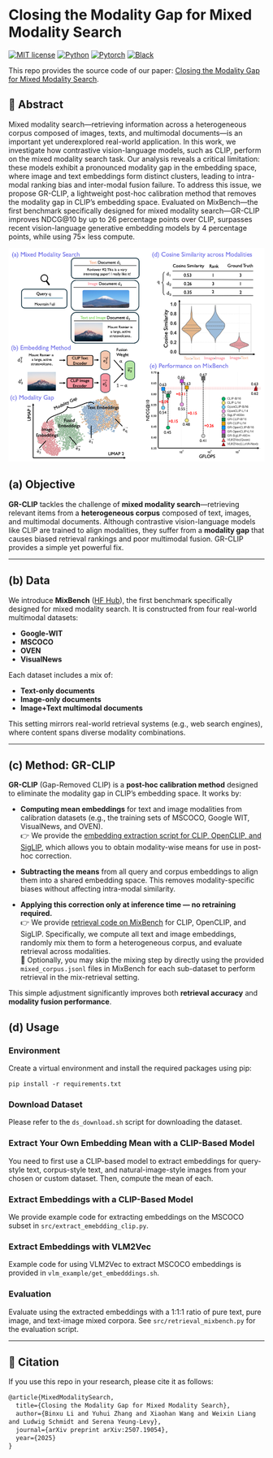 # Closing the Modality Gap for Mixed Modality Search

[![MIT license](https://img.shields.io/badge/License-MIT-blue.svg)](https://lbesson.mit-license.org/)
[![Python](https://img.shields.io/badge/python-3.11-blue.svg)](https://www.python.org/downloads/release/python-311/)
[![Pytorch](https://img.shields.io/badge/Pytorch-2.5-red.svg)](https://pytorch.org/get-started/previous-versions/#v25)
[![Black](https://img.shields.io/badge/code%20style-black-000000.svg)](https://github.com/ambv/black)

This repo provides the source code of our paper: [Closing the Modality Gap for Mixed Modality Search](https://arxiv.org/abs/2507.19054).  

## 🔮 Abstract

Mixed modality search—retrieving information across a heterogeneous corpus composed of images, texts, and multimodal documents—is an important yet underexplored real-world application. In this work, we investigate how contrastive vision-language models, such as CLIP, perform on the mixed modality search task. Our analysis reveals a critical limitation: these models exhibit a pronounced modality gap in the embedding space, where image and text embeddings form distinct clusters, leading to intra-modal ranking bias and inter-modal fusion failure. To address this issue, we propose GR-CLIP, a lightweight post-hoc calibration method that removes the modality gap in CLIP’s embedding space. Evaluated on MixBench—the first benchmark specifically designed for mixed modality search—GR-CLIP improves NDCG@10 by up to 26 percentage points over CLIP, surpasses recent vision-language generative embedding models by 4 percentage points, while using $75 \times$ less compute.

<img src="assets/overall.png"></img>


## (a) Objective  
**GR-CLIP** tackles the challenge of **mixed modality search**—retrieving relevant items from a **heterogeneous corpus** composed of text, images, and multimodal documents. Although contrastive vision-language models like CLIP are trained to align modalities, they suffer from a **modality gap** that causes biased retrieval rankings and poor multimodal fusion. GR-CLIP provides a simple yet powerful fix.

---

## (b) Data  
We introduce **MixBench** ([HF Hub](https://huggingface.co/datasets/mixed-modality-search/MixBench25)), the first benchmark specifically designed for mixed modality search. It is constructed from four real-world multimodal datasets:

- **Google-WIT**
- **MSCOCO**
- **OVEN**
- **VisualNews**

Each dataset includes a mix of:
- **Text-only documents**
- **Image-only documents**
- **Image+Text multimodal documents**

This setting mirrors real-world retrieval systems (e.g., web search engines), where content spans diverse modality combinations.



---

## (c) Method: GR-CLIP  
**GR-CLIP** (Gap-Removed CLIP) is a **post-hoc calibration method** designed to eliminate the modality gap in CLIP’s embedding space. It works by:

- **Computing mean embeddings** for text and image modalities from calibration datasets (e.g., the training sets of MSCOCO, Google WIT, VisualNews, and OVEN).  
  👉 We provide the [embedding extraction script for CLIP, OpenCLIP, and SigLIP](src/extract_embedding_clip.py), which allows you to obtain modality-wise means for use in post-hoc correction.

- **Subtracting the means** from all query and corpus embeddings to align them into a shared embedding space. This removes modality-specific biases without affecting intra-modal similarity.

- **Applying this correction only at inference time — no retraining required.**  
  👉 We provide [retrieval code on MixBench](src/retrieval_mixbench.py) for CLIP, OpenCLIP, and SigLIP. Specifically, we compute all text and image embeddings, randomly mix them to form a heterogeneous corpus, and evaluate retrieval across modalities.  
  🔁 Optionally, you may skip the mixing step by directly using the provided `mixed_corpus.jsonl` files in MixBench for each sub-dataset to perform retrieval in the mix-retrieval setting.


This simple adjustment significantly improves both **retrieval accuracy** and **modality fusion performance**.


## (d) Usage

### Environment

Create a virtual environment and install the required packages using pip:
```
pip install -r requirements.txt
```

### Download Dataset

Please refer to the `ds_download.sh` script for downloading the dataset.

### Extract Your Own Embedding Mean with a CLIP-Based Model

You need to first use a CLIP-based model to extract embeddings for query-style text, corpus-style text, and natural-image-style images from your chosen or custom dataset. Then, compute the mean of each.

### Extract Embeddings with a CLIP-Based Model

We provide example code for extracting embeddings on the MSCOCO subset in `src/extract_emebdding_clip.py`.

### Extract Embeddings with VLM2Vec

Example code for using VLM2Vec to extract MSCOCO embeddings is provided in `vlm_example/get_embedddings.sh`.

### Evaluation

Evaluate using the extracted embeddings with a 1:1:1 ratio of pure text, pure image, and text-image mixed corpora. See `src/retrieval_mixbench.py` for the evaluation script.

---


## 🎯 Citation

If you use this repo in your research, please cite it as follows:
```
@article{MixedModalitySearch,
  title={Closing the Modality Gap for Mixed Modality Search},
  author={Binxu Li and Yuhui Zhang and Xiaohan Wang and Weixin Liang and Ludwig Schmidt and Serena Yeung-Levy},
  journal={arXiv preprint arXiv:2507.19054},
  year={2025}
}
```
